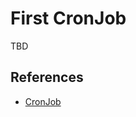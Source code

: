# First CronJob

TBD

## References
* [CronJob](https://kubernetes.io/docs/concepts/workloads/controllers/cron-jobs)
